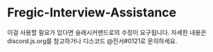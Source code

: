 # Fregic-Interview-Assistance
이걸 사용할 필요가 있다면 슬래시커맨드로의 수정이 요구됩니다. 자세한 내용은 discord.js.org를 참고하거나 디스코드 @진서#0121로 문의하세요.

